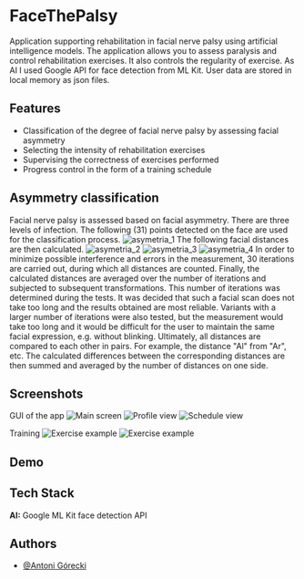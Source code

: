 
# FaceThePalsy

Application supporting rehabilitation in facial nerve palsy using artificial intelligence models. The application allows you to assess paralysis and control rehabilitation exercises. It also controls the regularity of exercise. As AI I used Google API for face detection from ML Kit. User data are stored in local memory as json files. 


## Features

- Classification of the degree of facial nerve palsy by assessing facial asymmetry
- Selecting the intensity of rehabilitation exercises
- Supervising the correctness of exercises performed
- Progress control in the form of a training schedule


## Asymmetry classification

Facial nerve palsy is assessed based on facial asymmetry. There are three levels of infection. 
The following (31) points detected on the face are used for the classification process.
![asymetria_1](https://github.com/everinho/FaceThePalsy/assets/117845737/38fb37e4-98b8-433b-bfa1-1d99b632fdcf)
The following facial distances are then calculated.
![asymetria_2](https://github.com/everinho/FaceThePalsy/assets/117845737/11c616d7-ce73-4132-abfa-01b08194ba38)
![asymetria_3](https://github.com/everinho/FaceThePalsy/assets/117845737/04a6be8f-5bb7-4adb-a234-c7c4e9cff010)
![asymetria_4](https://github.com/everinho/FaceThePalsy/assets/117845737/080d0417-403a-47a9-8c55-ff6e64e90552)
In order to minimize possible interference and errors in the measurement, 30 iterations are carried out, during which all distances are counted. Finally, the calculated distances are averaged over the number of iterations and subjected to subsequent transformations. This number of iterations was determined during the tests. It was decided that such a facial scan does not take too long and the results obtained are most reliable. Variants with a larger number of iterations were also tested, but the measurement would take too long and it would be difficult for the user to maintain the same facial expression, e.g. without blinking. Ultimately, all distances are compared to each other in pairs. For example, the distance "Al" from "Ar", etc. The calculated differences between the corresponding distances are then summed and averaged by the number of distances on one side.

## Screenshots

GUI of the app
![Main screen](![gui_main](https://github.com/everinho/FaceThePalsy/assets/117845737/36452491-36e5-4521-a64a-25923e98d005))
![Profile view](![profile_view](https://github.com/everinho/FaceThePalsy/assets/117845737/fa47f63a-0714-4a20-b9cd-858d3c73b8b1))
![Schedule view](![schedule_view](https://github.com/everinho/FaceThePalsy/assets/117845737/042aef34-dce1-49c7-bce1-601293089a35))

Training
![Exercise example](![cw1](https://github.com/everinho/FaceThePalsy/assets/117845737/e2cfc6b2-4f96-43d8-98a1-5c21bf6cbff9))
![Exercise example](![cw2](https://github.com/everinho/FaceThePalsy/assets/117845737/c6e7945d-316d-4391-ba6b-0ae6494429b7))
## Demo




## Tech Stack

**AI:** Google ML Kit face detection API


## Authors

- [@Antoni Górecki](https://github.com/everinho)

